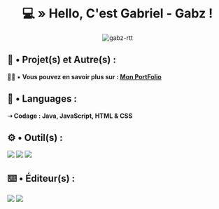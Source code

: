 <h1 align="center">💻 » Hello, C'est Gabriel - Gabz !</h1>

<p align="center"> <img src="https://komarev.com/ghpvc/?username=gabz-rtt&label=Profile%20views&color=0e75b6&style=flat" alt="gabz-rtt" /> </p>

## 🔎 • Projet(s) et Autre(s) :

👨‍💻 ▪︎ **Vous pouvez en savoir plus sur : [Mon PortFolio](https://gabzdev.fr)**

## 📝​ • Languages :

**➝ Codage : Java, JavaScript, HTML & CSS**

## ⚙️​ • Outil(s) :
     
<img src="https://img.shields.io/badge/MongoDB-4EA94B?style=for-the-badge&logo=mongodb&logoColor=white"/> <img src="https://img.shields.io/badge/MySQL-005C84?style=for-the-badge&logo=mysql&logoColor=white"/> <img src="https://img.shields.io/badge/redis-%23DD0031.svg?&style=for-the-badge&logo=redis&logoColor=white"/>  

## ⌨️​ • Éditeur(s) :

<img src="https://img.shields.io/badge/IntelliJ_IDEA-000000.svg?style=for-the-badge&logo=intellij-idea&logoColor=white"/> <img src="https://img.shields.io/badge/Visual_Studio_Code-0078D4?style=for-the-badge&logo=visual%20studio%20code&logoColor=white"/>

